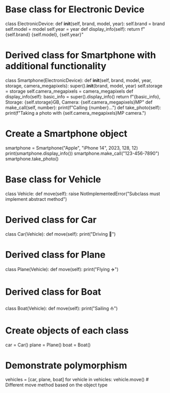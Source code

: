 # Base class for Electronic Device
class ElectronicDevice:
    def __init__(self, brand, model, year):
        self.brand = brand
        self.model = model
        self.year = year
    def display_info(self):
        return f"{self.brand} {self.model}, {self.year}"
# Derived class for Smartphone with additional functionality
class Smartphone(ElectronicDevice):
    def __init__(self, brand, model, year, storage, camera_megapixels):
        super().__init__(brand, model, year)
        self.storage = storage
        self.camera_megapixels = camera_megapixels
    def display_info(self):
        basic_info = super().display_info()
        return f"{basic_info}, Storage: {self.storage}GB, Camera: {self.camera_megapixels}MP"
    def make_call(self, number):
        print(f"Calling {number}...")
    def take_photo(self):
        print(f"Taking a photo with {self.camera_megapixels}MP camera.")

# Create a Smartphone object
smartphone = Smartphone("Apple", "iPhone 14", 2023, 128, 12)
print(smartphone.display_info())
smartphone.make_call("123-456-7890")
smartphone.take_photo()


# Base class for Vehicle
class Vehicle:
    def move(self):
        raise NotImplementedError("Subclass must implement abstract method")

# Derived class for Car
class Car(Vehicle):
    def move(self):
        print("Driving 🚗")

# Derived class for Plane
class Plane(Vehicle):
    def move(self):
        print("Flying ✈️")

# Derived class for Boat
class Boat(Vehicle):
    def move(self):
        print("Sailing ⛵")

# Create objects of each class
car = Car()
plane = Plane()
boat = Boat()

# Demonstrate polymorphism
vehicles = [car, plane, boat]
for vehicle in vehicles:
    vehicle.move()  # Different move method based on the object type
